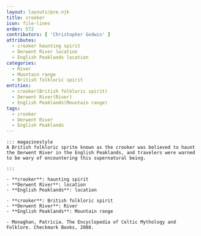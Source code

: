 ```yaml
---
layout: layouts/pce.njk
title: crooker
icon: file-lines
order: 572
contributors: [ 'Christopher Godwin' ]
attributes:
  - crooker haunting spirit
  - Derwent River location
  - English Peaklands location
categories:
  - River
  - Mountain range
  - British folkloric spirit
entities:
  - crooker(British folkloric spirit)
  - Derwent River(River)
  - English Peaklands(Mountain range)
tags:
  - crooker
  - Derwent River
  - English Peaklands
---
```

``` tab [group1:Info]
::: magazinestyle
A British folkloric sprite known as the crooker was believed to haunt the Derwent River in the English Peaklands, and travelers were warned to be wary of encountering this supernatural being.

:::
```
``` tab [group1:Attributes]
- **crooker**: haunting spirit
- **Derwent River**: location
- **English Peaklands**: location
```
``` tab [group1:Entities]
- **crooker**: British folkloric spirit
- **Derwent River**: River
- **English Peaklands**: Mountain range
```
``` tab [group1:Sources]
- Monaghan, Patricia. The Encyclopedia of Celtic Mythology and Folklore. Checkmark Books, 2008.
```
